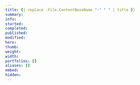 ```yaml
---
title: {{ replace .File.ContentBaseName "-" " " | title }}
summary:
info:
started:
completed:
published:
modified:
hero:
thumb:
weight:
width:
portfolios: []
aliases: []
embed:
hidden:
---
```

